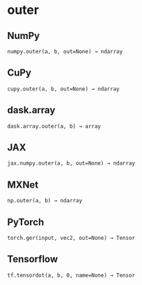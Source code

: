 # outer

## NumPy

```
numpy.outer(a, b, out=None) → ndarray
```

## CuPy

```
cupy.outer(a, b, out=None) → ndarray
```

## dask.array

```
dask.array.outer(a, b) → array
```

## JAX

```
jax.numpy.outer(a, b, out=None) → ndarray
```

## MXNet

```
np.outer(a, b) → ndarray
```

## PyTorch

```
torch.ger(input, vec2, out=None) → Tensor
```

## Tensorflow

```
tf.tensordot(a, b, 0, name=None) → Tensor
```
